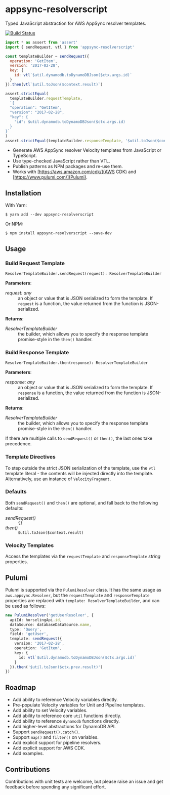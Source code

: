 # appsync-resolverscript

Typed JavaScript abstraction for AWS AppSync resolver templates.

[![Build Status](https://travis-ci.org/alexmcmanus/appsync-resolverscript.svg?branch=master)](https://travis-ci.org/alexmcmanus/appsync-resolverscript)

```js
import * as assert from 'assert'
import { sendRequest, vtl } from 'appsync-resolverscript'

const templateBuilder = sendRequest({
  operation: 'GetItem',
  version: '2017-02-28',
  key: {
    id: vtl`$util.dynamodb.toDynamoDBJson($ctx.args.id)`
  }
}).then(vtl`$util.toJson($context.result)`)

assert.strictEqual(
  templateBuilder.requestTemplate,
  `{
  "operation": "GetItem",
  "version": "2017-02-28",
  "key": {
    "id": $util.dynamodb.toDynamoDBJson($ctx.args.id)
  }
}`
)
assert.strictEqual(templateBuilder.responseTemplate, '$util.toJson($context.result)')
```

- Generate AWS AppSync resolver Velocity templates from JavaScript or TypeScript.
- Use type-checked JavaScript rather than VTL.
- Publish patterns as NPM packages and re-use them.
- Works with [https://aws.amazon.com/cdk/](AWS CDK) and [https://www.pulumi.com/](Pulumi).

## Installation

With Yarn:

```
$ yarn add --dev appsync-resolverscript
```

Or NPM:

```
$ npm install appsync-resolverscript --save-dev
```

## Usage

### Build Request Template

`ResolverTemplateBuilder.sendRequest(request): ResolverTemplateBuilder`

**Parameters**:

<dl>
  <dt><em>request: any</em></dt>
  <dd>
    an object or value that is JSON serialized to form the template.
    If <code>request</code> is a function, the value returned from the function is JSON-serialized.
  </dd>
</dl>

**Returns**:

<dl>
  <dt><em>ResolverTemplateBuilder</em></dt>
  <dd>
    the builder, which allows you to specify the response template promise-style in the <code>then()</code> handler.
  </dd>
</dl>

### Build Response Template

`ResolverTemplateBuilder.then(response): ResolverTemplateBuilder`

**Parameters**:

<dl>
  <dt><em>response: any</em></dt>
  <dd>
    an object or value that is JSON serialized to form the template.
    If <code>response</code> is a function, the value returned from the function is JSON-serialized.
  </dd>
</dl>

**Returns**:

<dl>
  <dt><em>ResolverTemplateBuilder</em></dt>
  <dd>
    the builder, which allows you to specify the response template promise-style in the <code>then()</code> handler.
  </dd>
</dl>

If there are multiple calls to `sendRequest()` or `then()`, the last ones take precedence.

### Template Directives

To step outside the strict JSON serialization of the template, use the `vtl` template literal - the contents
will be injected directly into the template. Alternatively, use an instance of `VelocityFragment`.

### Defaults

Both `sendRequest()` and `then()` are optional, and fall back to the following defaults:

<dl>
  <dt><em>sendRequest()</em></dt>
  <dd>
    <code>{}</code>
  </dd>
  <dt><em>then()</em></dt>
  <dd>
    <code>$util.toJson($context.result)</code>
  </dd>
</dl>

### Velocity Templates

Access the templates via the `requestTemplate` and `responseTemplate` _string_ properties.

## Pulumi

Pulumi is supported via the `PulumiResolver` class. It has the same usage as `aws.appsync.Resolver`, but the
`requestTemplate` and `responseTemplate` properties are replaced with `template: ResolverTemplateBuilder`, and
can be used as follows:

```ts
new PulumiResolver('getUserResolver', {
  apiId: horselingApi.id,
  dataSource: databaseDataSource.name,
  type: 'Query',
  field: 'getUser',
  template: sendRequest({
    version: '2017-02-28',
    operation: 'GetItem',
    key: {
      id: vtl`$util.dynamodb.toDynamoDBJson($ctx.args.id)`
    }
  }).then('$util.toJson($ctx.prev.result)')
})
```

## Roadmap

- Add ability to reference Velocity variables directly.
- Pre-populate Velocity variables for Unit and Pipeline templates.
- Add ability to set Velocity variables.
- Add ability to reference core `util` functions directly.
- Add ability to reference `dynamodb` functions directly.
- Add higher-level abstractions for DynamoDB API.
- Support `sendRequest().catch()`.
- Support `map()` and `filter()` on variables.
- Add explicit support for pipeline resolvers.
- Add explicit support for AWS CDK.
- Add examples.

## Contributions

Contributions with unit tests are welcome, but please raise an issue and get feedback before spending any
significant effort.
